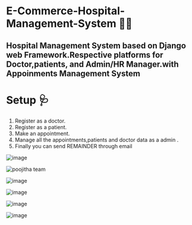# E-Commerce-Hospital-Management-System 👩‍⚕️
 
 Hospital Management System based on Django web Framework.Respective platforms for Doctor,patients, and Admin/HR Manager.with Appoinments Management System
------------------------------------------------------------------------------------------------------------------------------------------------------------------------
# Setup 🩺
 1. Register as a doctor.
 2. Register as a patient.
 3. Make an appointment.
 4. Manage all the appointments,patients and doctor data as a admin .
 5. Finally you can send REMAINDER through email

![image](https://user-images.githubusercontent.com/127126687/232559696-e0d93ee7-8bb6-4243-b29a-c64bd159250f.png)

![poojitha team](https://user-images.githubusercontent.com/127126687/232560356-1488001e-8d0a-402a-babb-6ae220e92338.jpg)

![image](https://user-images.githubusercontent.com/127126687/232560508-d0508acd-b518-4531-a655-74063f64b566.png)

![image](https://user-images.githubusercontent.com/127126687/232560592-1ba697ef-5c70-4f65-99ed-3dad331f0a5e.png)

![image](https://user-images.githubusercontent.com/127126687/232560675-e6276fff-dd18-492e-884a-364a7779d9c3.png)

![image](https://user-images.githubusercontent.com/127126687/232571094-d6b776c2-26fb-47c8-a9da-49b8d2c3738b.png)



